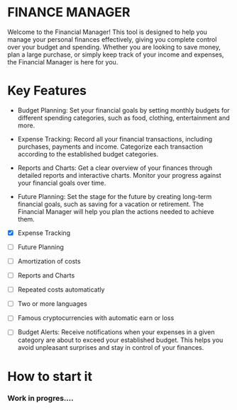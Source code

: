 # FINANCE MANAGER
Welcome to the Financial Manager! This tool is designed to help you manage your personal finances effectively, giving you complete control over your budget and spending. Whether you are looking to save money, plan a large purchase, or simply keep track of your income and expenses, the Financial Manager is here for you.

# Key Features

- Budget Planning: Set your financial goals by setting monthly budgets for different spending categories, such as food, clothing, entertainment and more.

- Expense Tracking: Record all your financial transactions, including purchases, payments and income. Categorize each transaction according to the established budget categories.

- Reports and Charts: Get a clear overview of your finances through detailed reports and interactive charts. Monitor your progress against your financial goals over time.

- Future Planning: Set the stage for the future by creating long-term financial goals, such as saving for a vacation or retirement. The Financial Manager will help you plan the actions needed to achieve them.


- [X] Expense Tracking
- [ ] Future Planning
- [ ] Amortization of costs
- [ ] Reports and Charts
- [ ] Repeated costs automaticatly 
- [ ] Two or more languages
- [ ] Famous cryptocurrencies with automatic earn or loss
- [ ] Budget Alerts: Receive notifications when your expenses in a given category are about to exceed your established budget. This helps you avoid unpleasant surprises and stay in control of your finances.


# How to start it
### Work in progres....